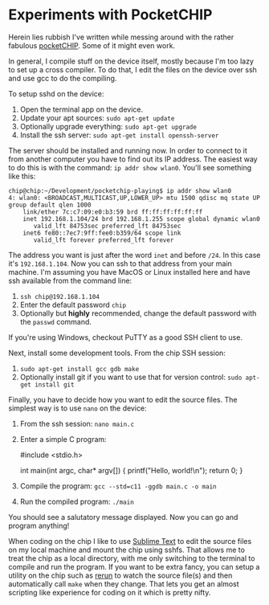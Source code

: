 Experiments with PocketCHIP
===========================

Herein lies rubbish I've written while messing around with the rather fabulous
[pocketCHIP][1]. Some of it might even work.

In general, I compile stuff on the device itself, mostly because I'm too
lazy to set up a cross compiler. To do that, I edit the files on the device
over ssh and use gcc to do the compiling.

To setup sshd on the device:

1. Open the terminal app on the device.
2. Update your apt sources: `sudo apt-get update`
3. Optionally upgrade everything: `sudo apt-get upgrade`
4. Install the ssh server: `sudo apt-get install openssh-server`

The server should be installed and running now. In order to connect to it from
another computer you have to find out its IP address. The easiest way to
do this is with the command: `ip addr show wlan0`. You'll see something
like this:

    chip@chip:~/Development/pocketchip-playing$ ip addr show wlan0
    4: wlan0: <BROADCAST,MULTICAST,UP,LOWER_UP> mtu 1500 qdisc mq state UP group default qlen 1000
        link/ether 7c:c7:09:e0:b3:59 brd ff:ff:ff:ff:ff:ff
        inet 192.168.1.104/24 brd 192.168.1.255 scope global dynamic wlan0
           valid_lft 84753sec preferred_lft 84753sec
        inet6 fe80::7ec7:9ff:fee0:b359/64 scope link 
           valid_lft forever preferred_lft forever

The address you want is just after the word `inet` and before `/24`. In this
case it's `192.168.1.104`. Now you can ssh to that address from your main
machine. I'm assuming you have MacOS or Linux installed here and have ssh
available from the command line:

1. `ssh chip@192.168.1.104`
2. Enter the default password `chip`
3. Optionally but **highly** recommended, change the default password with the `passwd` command.

If you're using Windows, checkout PuTTY as a good SSH client to use.

Next, install some development tools. From the chip SSH session:

1. `sudo apt-get install gcc gdb make`
2. Optionally install git if you want to use that for version control: `sudo apt-get install git`

Finally, you have to decide how you want to edit the source files. The simplest
way is to use `nano` on the device:

1. From the ssh session: `nano main.c`
2. Enter a simple C program:

    #include <stdio.h>

    int main(int argc, char* argv[]) {
        printf("Hello, world!\n");
        return 0;
    }

3. Compile the program: `gcc --std=c11 -ggdb main.c -o main`
4. Run the compiled program: `./main`

You should see a salutatory message displayed. Now you can go and program
anything!

When coding on the chip I like to use [Sublime Text][2] to edit the source files
on my local machine and mount the chip  using sshfs. That allows me to treat the chip
as a local directory, with me only switching to the terminal to compile and run
the program. If you want to be extra fancy, you can setup a utility on the chip
such as [rerun][3] to watch the source file(s) and then automatically call `make`
when they change. That lets you get an almost scripting like experience for
coding on it which is pretty nifty.






[1]: https://getchip.com/pages/pocketchip
[2]: http://www.sublimetext.com
[3]: https://github.com/alexch/rerun
